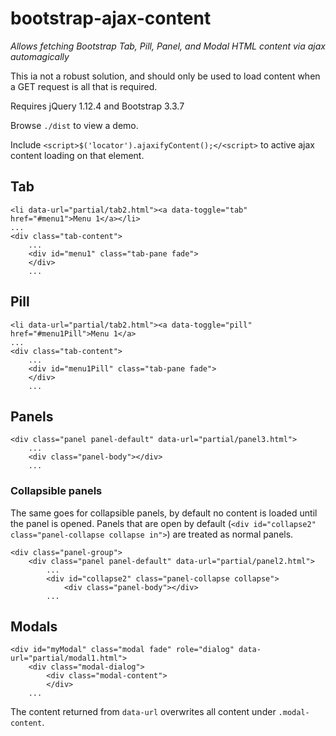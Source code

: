 # bootstrap-ajax-content

_Allows fetching Bootstrap Tab, Pill, Panel, and Modal HTML content via ajax automagically_

This ia not a robust solution, and should only be used to load content when a GET request is all that is required. 

Requires jQuery 1.12.4 and Bootstrap 3.3.7

Browse `./dist` to view a demo.

Include `<script>$('locator').ajaxifyContent();</<script>` to active ajax content loading on that element.

## Tab
```
<li data-url="partial/tab2.html"><a data-toggle="tab" href="#menu1">Menu 1</a></li>
...
<div class="tab-content">
	...
	<div id="menu1" class="tab-pane fade">
	</div>
	...
```

## Pill
```
<li data-url="partial/tab2.html"><a data-toggle="pill" href="#menu1Pill">Menu 1</a>
...
<div class="tab-content">
	...
	<div id="menu1Pill" class="tab-pane fade">
	</div>
	...
```

## Panels
```
<div class="panel panel-default" data-url="partial/panel3.html">
	...
	<div class="panel-body"></div>
	...
```
### Collapsible panels
The same goes for collapsible panels, by default no content is loaded until the panel is opened. Panels that are open by default (`<div id="collapse2" class="panel-collapse collapse in">`) are treated as normal panels. 
```
<div class="panel-group">
	<div class="panel panel-default" data-url="partial/panel2.html">
		...
		<div id="collapse2" class="panel-collapse collapse">
			<div class="panel-body"></div>
		...
```
## Modals
```
<div id="myModal" class="modal fade" role="dialog" data-url="partial/modal1.html">
	<div class="modal-dialog">
		<div class="modal-content">
		</div>
	...
```
The content returned from `data-url` overwrites all content under `.modal-content`.

